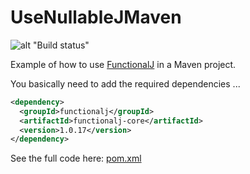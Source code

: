 # UseNullableJMaven

![alt "Build status"](https://github.com/NawaMan/UseFunctionalJMaven/actions/workflows/maven.yml/badge.svg)

Example of how to use [FunctionalJ](https://github.com/NawaMan/FunctionalJ) in a Maven project.

You basically need to add the required dependencies ...

```xml
<dependency>
  <groupId>functionalj</groupId>
  <artifactId>functionalj-core</artifactId>
  <version>1.0.17</version>
</dependency>
```
See the full code here: [pom.xml](https://github.com/NawaMan/UseFunctionalJMaven/blob/master/pom.xml)

